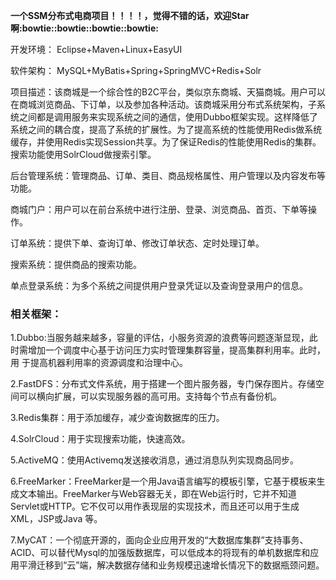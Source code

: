 **一个SSM分布式电商项目！！！！，觉得不错的话，欢迎Star啊:bowtie::bowtie::bowtie::bowtie:**

开发环境： Eclipse+Maven+Linux+EasyUI

软件架构： MySQL+MyBatis+Spring+SpringMVC+Redis+Solr

项目描述：该商城是一个综合性的B2C平台，类似京东商城、天猫商城。用户可以在商城浏览商品、下订单，以及参加各种活动。该商城采用分布式系统架构，子系统之间都是调用服务来实现系统之间的通信，使用Dubbo框架实现。这样降低了系统之间的耦合度，提高了系统的扩展性。为了提高系统的性能使用Redis做系统缓存，并使用Redis实现Session共享。为了保证Redis的性能使用Redis的集群。搜索功能使用SolrCloud做搜索引擎。

后台管理系统：管理商品、订单、类目、商品规格属性、用户管理以及内容发布等功能。

商城门户：用户可以在前台系统中进行注册、登录、浏览商品、首页、下单等操作。

订单系统：提供下单、查询订单、修改订单状态、定时处理订单。

搜索系统：提供商品的搜索功能。

单点登录系统：为多个系统之间提供用户登录凭证以及查询登录用户的信息。

### 相关框架：

1.Dubbo:当服务越来越多，容量的评估，小服务资源的浪费等问题逐渐显现，此时需增加一个调度中心基于访问压力实时管理集群容量，提高集群利用率。此时，用	于提高机器利用率的资源调度和治理中心。

2.FastDFS：分布式文件系统，用于搭建一个图片服务器，专门保存图片。存储空间可以横向扩展，可以实现服务器的高可用。支持每个节点有备份机。

3.Redis集群：用于添加缓存，减少查询数据库的压力。

4.SolrCloud：用于实现搜索功能，快速高效。

5.ActiveMQ：使用Activemq发送接收消息，通过消息队列实现商品同步。

6.FreeMarker：FreeMarker是一个用Java语言编写的模板引擎，它基于模板来生成文本输出。FreeMarker与Web容器无关，即在Web运行时，它并不知道Servlet或HTTP。它不仅可以用作表现层的实现技术，而且还可以用于生成XML，JSP或Java 等。

7.MyCAT：一个彻底开源的，面向企业应用开发的“大数据库集群”支持事务、ACID、可以替代Mysql的加强版数据库，可以低成本的将现有的单机数据库和应用平滑迁移到“云”端，解决数据存储和业务规模迅速增长情况下的数据瓶颈问题。
